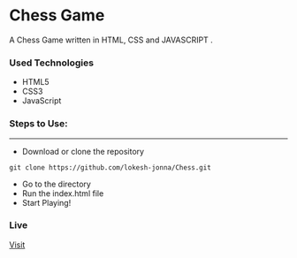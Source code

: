 <h1>Chess Game</h1>

<p>A Chess Game written in HTML, CSS and JAVASCRIPT .</p>


<h3>Used Technologies</h3>
<ul>
    <li>HTML5</li>
    <li>CSS3</li>
    <li>JavaScript</li>
</ul>

<h3>Steps to Use:</h3>

---

- Download or clone the repository

```
git clone https://github.com/lokesh-jonna/Chess.git
```

- Go to the directory
- Run the index.html file
- Start Playing!



<h3> Live </h3>

<a href="https://lokesh-jonna.github.io/Chess/"> Visit </a>

<br>
